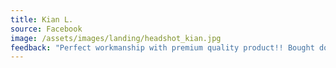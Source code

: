 ```yaml
---
title: Kian L.
source: Facebook
image: /assets/images/landing/headshot_kian.jpg
feedback: "Perfect workmanship with premium quality product!! Bought double glazed window, very satisfy with it!"
---
```

